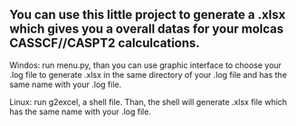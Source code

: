 ##  You can use this little project to generate a .xlsx which gives you a overall datas for your molcas CASSCF//CASPT2 calculcations.

Windos: run menu.py, than you can use graphic interface to choose your .log file to generate .xlsx in the same directory of your .log file and has the same name with your .log file.

Linux: run g2excel, a shell file. Than, the shell will generate .xlsx file which  has the same name with your .log file.

